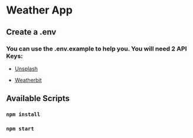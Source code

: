 # Weather App

## Create a .env

### You can use the .env.example to help you. You will need 2 API Keys:

- [Unsplash](https://unsplash.com/developers)

- [Weatherbit](https://www.weatherbit.io/api)

## Available Scripts

### `npm install`

### `npm start`
